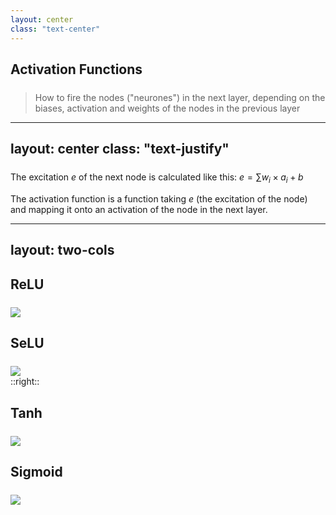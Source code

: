 ```yaml
---
layout: center
class: "text-center"
---
```


## Activation Functions

> How to fire the nodes ("neurones") in the next layer, depending on the biases, activation and weights of
the nodes in the previous layer

<style>
h2 {
  margin-bottom: 1.5rem;
}
</style>

---
layout: center
class: "text-justify"
---

The excitation $e$ of the next node is calculated like this: $e = \sum w_i \times a_i + b$

The activation function is a function taking $e$ (the excitation of the node) and mapping it onto
an activation of the node in the next layer.

---
layout: two-cols
---

<div class="h-100 flex flex-col items-center gap-2">

## ReLU
<a href="https://www.desmos.com/calculator/cccdapz4e9" target="_blank" class="h-1/2">
<img src="/images/Relu_Activation.svg" class="h-full"/>
</a>

## SeLU
<a href="https://www.desmos.com/calculator/cccdapz4e9" target="_blank" class="h-1/2">
  <img src="/images/Selu_Activation.svg" class="h-full" />
</a>


</div>
::right::

<div class="h-100 flex flex-col items-center gap-2">

## Tanh
<a href="https://www.desmos.com/calculator/cccdapz4e9" target="_blank" class="h-1/2">
<img src="/images/Tanh_Activation.svg" class="h-full" />
</a>

## Sigmoid
<a href="https://www.desmos.com/calculator/cccdapz4e9" target="_blank" class="h-1/2">
<img src="/images/Sigmoid_Activation.svg" class="h-full" />
</a>

</div>

